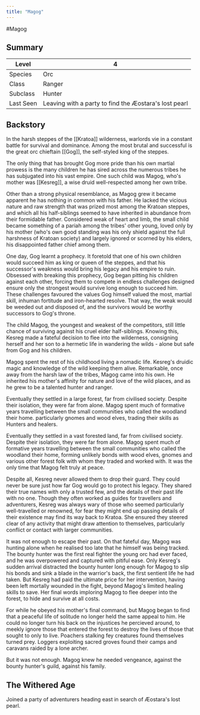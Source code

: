 ```yaml
---
title: "Magog"
---
```


#Magog
## Summary
| Level     | 4                                           |
| --------- | ------------------------------------------- |
| Species   | Orc                                       |
| Class     | Ranger                                      |
| Subclass  | Hunter                             |
| Last Seen | Leaving with a party to find the Æostara's lost pearl |
## Backstory
In the harsh steppes of the [[Kratoa]] wilderness, warlords vie in a constant battle for survival and dominance. Among the most brutal and successful is the great orc chieftain [[Gog]], the self-styled king of the steppes. 

The only thing that has brought Gog more pride than his own martial prowess is the many children he has sired across the numerous tribes he has subjugated into his vast empire. One such child was Magog, who's mother was [[Kesreg]], a wise druid well-respected among her own tribe. 

Other than a strong physical resemblance, as Magog grew it became apparent he has nothing in common with his father. He lacked the vicious nature and raw strength that was prized most among the Kratoan steppes, and which all his half-siblings seemed to have inherited in abundance from their formidable father. Considered weak of heart and limb, the small child became something of a pariah among the tribes' other young, loved only by his mother (who's own good standing was his only shield against the full harshness of Kratoan society) and largely ignored or scorned by his elders, his disappointed father chief among them. 

One day, Gog learnt a prophecy. It foretold that one of his own children would succeed him as king or queen of the steppes, and that his successor's weakness would bring his legacy and his empire to ruin. Obsessed with breaking this prophecy, Gog began pitting his children against each other, forcing them to compete in endless challenges designed ensure only the strongest would survive long enough to succeed him. These challenges favoured the values Gog himself valued the most, martial skill, inhuman fortitude and iron-hearted resolve. That way, the weak would be weeded out and disposed of, and the survivors would be worthy successors to Gog's throne. 

The child Magog, the youngest and weakest of the competitors, still little chance of surviving against his cruel elder half-siblings. Knowing this, Kesreg made a fateful decision to flee into the wilderness, consigning herself and her son to a hermetic life in wandering the wilds - alone but safe from Gog and his children.

Magog spent the rest of his childhood living a nomadic life. Kesreg's druidic magic and knowledge of the wild keeping them alive. Remarkable, once away from the harsh law of the tribes, Magog came into his own. He inherited his mother's affinity for nature and love of the wild places, and as he grew to be a talented hunter and ranger. 

Eventually they settled in a large forest, far from civilised society. Despite their isolation, they were far from alone. Magog spent much of formative years travelling between the small communities who called the woodland their home. particularly gnomes and wood elves, trading their skills as Hunters and healers.

Eventually they settled in a vast forested land, far from civilised society. Despite their isolation, they were far from alone. Magog spent much of formative years travelling between the small communities who called the woodland their home, forming unlikely bonds with wood elves, gnomes and various other forest folk with whom they traded and worked with. It was the only time that Magog felt truly at peace.

Despite all, Kesreg never allowed them to drop their guard. They could never be sure just how far Gog would go to protect his legacy. They shared their true names with only a trusted few, and the details of their past life with no one. Though they often worked as guides for travellers and adventurers, Kesreg was always wary of those who seemed particularly well-travelled or renowned, for fear they might end up passing details of their existence may find its way back to Kratoa. She ensured they steered clear of any activity that might draw attention to themselves, particularly conflict or contact with larger communities.

It was not enough to escape their past. On that fateful day, Magog was hunting alone when he realised too late that he himself was being tracked. The bounty hunter was the first real fighter the young orc had ever faced, and he was overpowered and captured with pitiful ease. Only Kesreg's sudden arrival distracted the bounty hunter long enough for Magog to slip his bonds and sink a blade in the warrior's back, the first sentient life he had taken. But Kesreg had paid the ultimate price for her intervention, having been left mortally wounded in the fight, beyond Magog's limited healing skills to save. Her final words imploring Magog to flee deeper into the forest, to hide and survive at all costs.

For while he obeyed his mother's final command, but Magog began to find that a peaceful life of solitude no longer held the same appeal to him. He could no longer turn his back on the injustices he percieved around, to meekly ignore those that entered the forest to destroy the lives of those that sought to only to live. Poachers stalking fey creatures found themselves turned prey. Loggers exploiting sacred groves found their camps and caravans raided by a lone archer.

But it was not enough. Magog knew he needed vengeance, against the bounty hunter's guild, against his family.

## The Withered Age
Joined a party of adventurers heading east in search of Æostara's lost pearl.